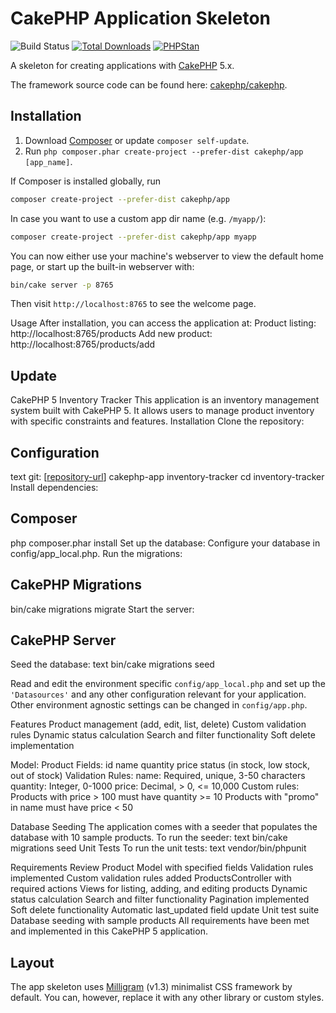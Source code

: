 # CakePHP Application Skeleton

![Build Status](https://github.com/cakephp/app/actions/workflows/ci.yml/badge.svg?branch=5.x)
[![Total Downloads](https://img.shields.io/packagist/dt/cakephp/app.svg?style=flat-square)](https://packagist.org/packages/cakephp/app)
[![PHPStan](https://img.shields.io/badge/PHPStan-level%208-brightgreen.svg?style=flat-square)](https://github.com/phpstan/phpstan)

A skeleton for creating applications with [CakePHP](https://cakephp.org) 5.x.

The framework source code can be found here: [cakephp/cakephp](https://github.com/cakephp/cakephp).

## Installation

1. Download [Composer](https://getcomposer.org/doc/00-intro.md) or update `composer self-update`.
2. Run `php composer.phar create-project --prefer-dist cakephp/app [app_name]`.

If Composer is installed globally, run

```bash
composer create-project --prefer-dist cakephp/app
```

In case you want to use a custom app dir name (e.g. `/myapp/`):

```bash
composer create-project --prefer-dist cakephp/app myapp
```

You can now either use your machine's webserver to view the default home page, or start
up the built-in webserver with:

```bash
bin/cake server -p 8765
```

Then visit `http://localhost:8765` to see the welcome page.

Usage
After installation, you can access the application at:
Product listing: http://localhost:8765/products
Add new product: http://localhost:8765/products/add

## Update

CakePHP 5 Inventory Tracker
This application is an inventory management system built with CakePHP 5. It allows users to manage product inventory with specific constraints and features.
Installation
Clone the repository:

## Configuration

text
git: [[repository-url](https://github.com/lucasvalenca1/Cake.php-Inventory-tracker_002)] cakephp-app inventory-tracker
cd inventory-tracker
Install dependencies:

## Composer

php composer.phar install
Set up the database: Configure your database in config/app_local.php. Run the migrations:

## CakePHP Migrations

bin/cake migrations migrate
Start the server:

## CakePHP Server

Seed the database:
text
bin/cake migrations seed

Read and edit the environment specific `config/app_local.php` and set up the
`'Datasources'` and any other configuration relevant for your application.
Other environment agnostic settings can be changed in `config/app.php`.

Features
Product management (add, edit, list, delete)
Custom validation rules
Dynamic status calculation
Search and filter functionality
Soft delete implementation

Model: Product
Fields:
id
name
quantity
price
status (in stock, low stock, out of stock)
Validation Rules:
name: Required, unique, 3-50 characters
quantity: Integer, 0-1000
price: Decimal, > 0, <= 10,000
Custom rules:
Products with price > 100 must have quantity >= 10
Products with "promo" in name must have price < 50

Database Seeding
The application comes with a seeder that populates the database with 10 sample products. To run the seeder:
text
bin/cake migrations seed
Unit Tests
To run the unit tests:
text
vendor/bin/phpunit

Requirements Review
Product Model with specified fields
Validation rules implemented
Custom validation rules added
ProductsController with required actions
Views for listing, adding, and editing products
Dynamic status calculation
Search and filter functionality
Pagination implemented
Soft delete functionality
Automatic last_updated field update
Unit test suite
Database seeding with sample products
All requirements have been met and implemented in this CakePHP 5 application.

## Layout

The app skeleton uses [Milligram](https://milligram.io/) (v1.3) minimalist CSS
framework by default. You can, however, replace it with any other library or
custom styles.
